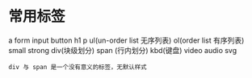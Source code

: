 # 常用标签

a form input button h1 p ul(un-order list 无序列表) ol(order list 有序列表) small strong div(块级划分) span (行内划分) kbd(键盘) video audio svg

    div 与 span 是一个没有意义的标签，无默认样式

